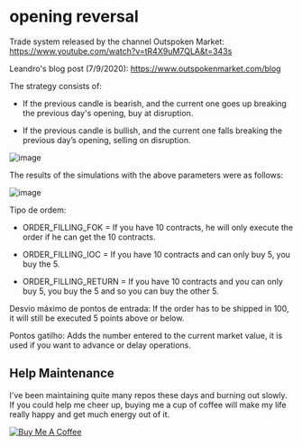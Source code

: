 # opening reversal
Trade system released by the channel  Outspoken Market: https://www.youtube.com/watch?v=tR4X9uM7QLA&t=343s

Leandro's blog post (7/9/2020): https://www.outspokenmarket.com/blog

The strategy consists of:

* If the previous candle is bearish, and the current one goes up breaking the previous day's opening, buy at disruption.

* If the previous candle is bullish, and the current one falls breaking the previous day’s opening, selling on disruption.

![image](https://user-images.githubusercontent.com/48841448/87090850-099fff80-c20f-11ea-881e-4ca2277b99fb.png)

The results of the simulations with the above parameters were as follows:

![image](https://user-images.githubusercontent.com/48841448/87090976-410eac00-c20f-11ea-80ce-7ec462b7a546.png)

Tipo de ordem:

* ORDER_FILLING_FOK = If you have 10 contracts, he will only execute the order if he can get the 10 contracts.

* ORDER_FILLING_IOC = If you have 10 contracts and can only buy 5, you buy the 5.

* ORDER_FILLING_RETURN = If you have 10 contracts and you can only buy 5, you buy the 5 and so you can buy the other 5.

Desvio máximo de pontos de entrada: If the order has to be shipped in 100, it will still be executed 5 points above or below.

Pontos gatilho: Adds the number entered to the current market value, it is used if you want to advance or delay operations.

## Help Maintenance

I've been maintaining quite many repos these days and burning out slowly. If you could help me cheer up, buying me a cup of coffee will make my life really happy and get much energy out of it.

<a href="https://www.buymeacoffee.com/emesonfilho" target="_blank"><img src="https://www.buymeacoffee.com/assets/img/custom_images/purple_img.png" alt="Buy Me A Coffee" style="height: auto !important;width: auto !important;" ></a>

